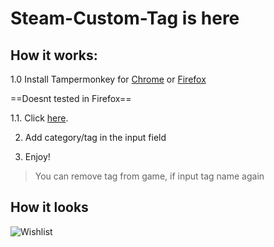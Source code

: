 # Steam-Custom-Tag is here

## How it works:
1.0 Install Tampermonkey for [Chrome](https://chrome.google.com/webstore/detail/tampermonkey/dhdgffkkebhmkfjojejmpbldmpobfkfo) or [Firefox](https://addons.mozilla.org/ru/firefox/addon/greasemonkey/)

==Doesnt tested in Firefox==

1.1. Click [here](https://github.com/Rexedead/Steam-Custom-Tag/raw/master/SteamCustomTag.user.js).

2. Add category/tag in the input field

3. Enjoy!

> You can remove tag from game, if input tag name again

## How it looks

![Wishlist](https://i.imgur.com/hXcIJ8r.png)
